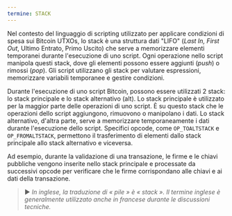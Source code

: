 ```yaml
---
termine: STACK
---
```


Nel contesto del linguaggio di scripting utilizzato per applicare condizioni di spesa sui Bitcoin UTXOs, lo stack è una struttura dati "LIFO" (*Last In, First Out*, Ultimo Entrato, Primo Uscito) che serve a memorizzare elementi temporanei durante l'esecuzione di uno script. Ogni operazione nello script manipola questi stack, dove gli elementi possono essere aggiunti (*push*) o rimossi (*pop*). Gli script utilizzano gli stack per valutare espressioni, memorizzare variabili temporanee e gestire condizioni.

Durante l'esecuzione di uno script Bitcoin, possono essere utilizzati 2 stack: lo stack principale e lo stack alternativo (alt). Lo stack principale è utilizzato per la maggior parte delle operazioni di uno script. È su questo stack che le operazioni dello script aggiungono, rimuovono o manipolano i dati. Lo stack alternativo, d'altra parte, serve a memorizzare temporaneamente i dati durante l'esecuzione dello script. Specifici opcode, come `OP_TOALTSTACK` e `OP_FROMALTSTACK`, permettono il trasferimento di elementi dallo stack principale allo stack alternativo e viceversa.

Ad esempio, durante la validazione di una transazione, le firme e le chiavi pubbliche vengono inserite nello stack principale e processate da successivi opcode per verificare che le firme corrispondano alle chiavi e ai dati della transazione.

> ► *In inglese, la traduzione di « pile » è « stack ». Il termine inglese è generalmente utilizzato anche in francese durante le discussioni tecniche.*